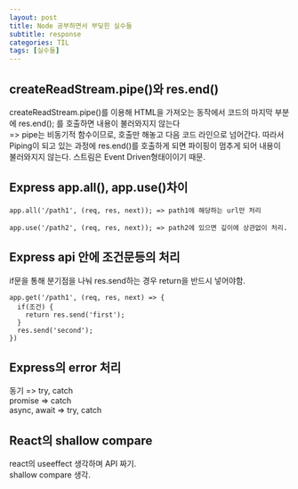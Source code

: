 ```yaml
---
layout: post
title: Node 공부하면서 부딪힌 실수들
subtitle: response
categories: TIL
tags: [실수들]
---
```


## createReadStream.pipe()와 res.end()

createReadStream.pipe()를 이용해 HTML을 가져오는 동작에서 코드의 마지막 부분에 res.end(); 를 호출하면 내용이 불러와지지 않는다  
=> pipe는 비동기적 함수이므로, 호출만 해놓고 다음 코드 라인으로 넘어간다. 따라서 Piping이 되고 있는 과정에 res.end()를 호출하게 되면 파이핑이 멈추게 되어 내용이 불러와지지 않는다. 스트림은 Event Driven형태이이기 때문.

## Express app.all(), app.use()차이

```express
app.all('/path1', (req, res, next)); => path1에 해당하는 url만 처리

app.use('/path2', (req, res, next)); => path2에 있으면 깊이에 상관없이 처리.
```

## Express api 안에 조건문등의 처리

if문을 통해 분기점을 나눠 res.send하는 경우 return을 반드시 넣어야함.

```Express
app.get('/path1', (req, res, next) => {
  if(조건) {
    return res.send('first');
  }
  res.send('second');
})
```

## Express의 error 처리

동기 => try, catch  
promise => catch  
async, await => try, catch

## React의 shallow compare

react의 useeffect 생각하며 API 짜기.  
shallow compare 생각.
